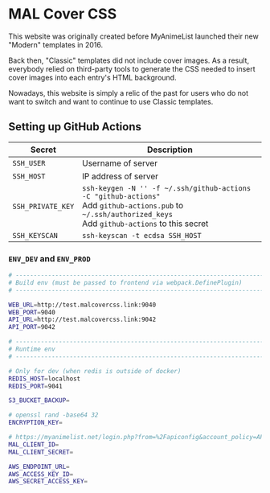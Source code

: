 # MAL Cover CSS

This website was originally created before MyAnimeList launched their new "Modern" templates in 2016.

Back then, "Classic" templates did not include cover images. As a result, everybody relied on third-party tools to generate the CSS needed to insert cover images into each entry's HTML background.

Nowadays, this website is simply a relic of the past for users who do not want to switch and want to continue to use Classic templates.

## Setting up GitHub Actions

Secret | Description
---    | ---
`SSH_USER` | Username of server
`SSH_HOST`| IP address of server
`SSH_PRIVATE_KEY`| `ssh-keygen -N '' -f ~/.ssh/github-actions -C "github-actions"` <br> Add `github-actions.pub` to `~/.ssh/authorized_keys` <br> Add `github-actions` to this secret
`SSH_KEYSCAN`| `ssh-keyscan -t ecdsa SSH_HOST`

### `ENV_DEV` and `ENV_PROD`

```sh
# -----------------------------------------------------------------------------
# Build env (must be passed to frontend via webpack.DefinePlugin)
# -----------------------------------------------------------------------------

WEB_URL=http://test.malcovercss.link:9040
WEB_PORT=9040
API_URL=http://test.malcovercss.link:9042
API_PORT=9042

# -----------------------------------------------------------------------------
# Runtime env
# -----------------------------------------------------------------------------

# Only for dev (when redis is outside of docker)
REDIS_HOST=localhost
REDIS_PORT=9041

S3_BUCKET_BACKUP=

# openssl rand -base64 32
ENCRYPTION_KEY=

# https://myanimelist.net/login.php?from=%2Fapiconfig&account_policy=AP1
MAL_CLIENT_ID=
MAL_CLIENT_SECRET=

AWS_ENDPOINT_URL=
AWS_ACCESS_KEY_ID=
AWS_SECRET_ACCESS_KEY=
```
